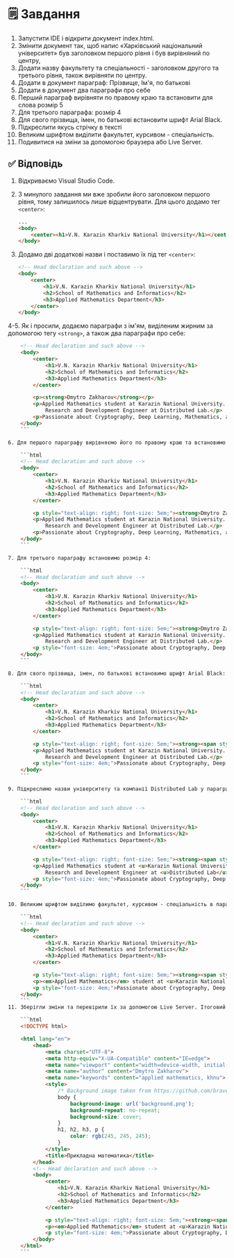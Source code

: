 # :spiral_notepad: Завдання

1. Запустити IDE і відкрити документ index.html.
2. Змінити документ так, щоб напис «Харківський національний університет»
був заголовком першого рівня і був вирівняний по центру,
3. Додати назву факультету та спеціальності - заголовком другого та
третього рівня, також вирівняти по центру.
4. Додати в документ параграф: Прiзвище, Iм'я, по батьковi
5. Додати в документ два параграфи про себе
6. Перший параграф вирівняти по правому краю та встановити для слова
розмір 5
7. Для третього параграфа: розмір 4
8. Для свого прізвища, імен, по батькові встановити шрифт Arial Black.
9. Підкреслити якусь стрiчку в текстi
10. Великим шрифтом виділити факультет, курсивом - спеціальність.
11. Подивитися на зміни за допомогою браузера або Live Server.

## :white_check_mark: Відповідь

1. Відкриваємо Visual Studio Code.
2. З минулого завдання ми вже зробили його заголовком першого рівня, тому залишилось лише відцентрувати. Для цього додамо тег `<center>`:

    ```html
    ...
    <body>
        <center><h1>V.N. Karazin Kharkiv National University</h1></center>
    </body>
    ```

3. Додамо дві додаткові назви і поставимо їх під тег `<center>`:

    ```html
    <!-- Head declaration and such above -->
    <body>
        <center>
            <h1>V.N. Karazin Kharkiv National University</h1>
            <h2>School of Mathematics and Informatics</h2>
            <h3>Applied Mathematics Department</h3>
        </center>
    </body>
    ```

4-5. Як і просили, додаємо параграфи з ім'ям, виділеним жирним за допомогою тегу `<strong>`, а також два параграфи про себе:

```html
    <!-- Head declaration and such above -->
    <body>
        <center>
            <h1>V.N. Karazin Kharkiv National University</h1>
            <h2>School of Mathematics and Informatics</h2>
            <h3>Applied Mathematics Department</h3>
        </center>

        <p><strong>Dmytro Zakharov</strong></p>
        <p>Applied Mathematics student at Karazin National University. 
            Research and Development Engineer at Distributed Lab.</p>
        <p>Passionate about Cryptography, Deep Learning, Mathematics, and Game Development.</p>
    </body>
    ```

6. Для першого параграфу вирівняємо його по правому краю та встановимо розмір 5:

    ```html
    <!-- Head declaration and such above -->
    <body>
        <center>
            <h1>V.N. Karazin Kharkiv National University</h1>
            <h2>School of Mathematics and Informatics</h2>
            <h3>Applied Mathematics Department</h3>
        </center>

        <p style="text-align: right; font-size: 5em;"><strong>Dmytro Zakharov</strong></p>
        <p>Applied Mathematics student at Karazin National University. 
            Research and Development Engineer at Distributed Lab.</p>
        <p>Passionate about Cryptography, Deep Learning, Mathematics, and Game Development.</p>
    </body>
    ```

7. Для третього параграфу встановимо розмір 4:

    ```html
    <!-- Head declaration and such above -->
    <body>
        <center>
            <h1>V.N. Karazin Kharkiv National University</h1>
            <h2>School of Mathematics and Informatics</h2>
            <h3>Applied Mathematics Department</h3>
        </center>

        <p style="text-align: right; font-size: 5em;"><strong>Dmytro Zakharov</strong></p>
        <p>Applied Mathematics student at Karazin National University. 
            Research and Development Engineer at Distributed Lab.</p>
        <p style="font-size: 4em;">Passionate about Cryptography, Deep Learning, Mathematics, and Game Development.</p>
    </body>
    ```

8. Для свого прізвища, імен, по батькові встановимо шрифт Arial Black:

    ```html
    <!-- Head declaration and such above -->
    <body>
        <center>
            <h1>V.N. Karazin Kharkiv National University</h1>
            <h2>School of Mathematics and Informatics</h2>
            <h3>Applied Mathematics Department</h3>
        </center>

        <p style="text-align: right; font-size: 5em;"><strong><span style="font-family: 'Arial Black';">Dmytro Zakharov</span></strong></p>
        <p>Applied Mathematics student at Karazin National University. 
            Research and Development Engineer at Distributed Lab.</p>
        <p style="font-size: 4em;">Passionate about Cryptography, Deep Learning, Mathematics, and Game Development.</p>
    </body>
    ```

9. Підкреслимо назви університету та компанії Distributed Lab у параграфах за допомогою тегу `<u>`:

    ```html
    <!-- Head declaration and such above -->
    <body>
        <center>
            <h1>V.N. Karazin Kharkiv National University</h1>
            <h2>School of Mathematics and Informatics</h2>
            <h3>Applied Mathematics Department</h3>
        </center>

        <p style="text-align: right; font-size: 5em;"><strong><span style="font-family: 'Arial Black';">Dmytro Zakharov</span></strong></p>
        <p>Applied Mathematics student at <u>Karazin National University</u>. 
            Research and Development Engineer at <u>Distributed Lab</u>.</p>
        <p style="font-size: 4em;">Passionate about Cryptography, Deep Learning, Mathematics, and Game Development.</p>
    </body>
    ```

10. Великим шрифтом виділимо факультет, курсивом - спеціальність в параграфі:

    ```html
    <!-- Head declaration and such above -->
    <body>
        <center>
            <h1>V.N. Karazin Kharkiv National University</h1>
            <h2>School of Mathematics and Informatics</h2>
            <h3>Applied Mathematics Department</h3>
        </center>

        <p style="text-align: right; font-size: 5em;"><strong><span style="font-family: 'Arial Black';">Dmytro Zakharov</span></strong></p>
        <p><em>Applied Mathematics</em> student at <u>Karazin National University</u>, <big>School of Mathematics and Informatics</big>. Research and Development Engineer at <u>Distributed Lab</u>.</p>
        <p style="font-size: 4em;">Passionate about Cryptography, Deep Learning, Mathematics, and Game Development.</p>
    </body>
    ```
11. Зберігли зміни та перевірили їх за допомогою Live Server. Ітоговий код:

    ```html
    <!DOCTYPE html>

    <html lang="en">
        <head>
            <meta charset="UTF-8">
            <meta http-equiv="X-UA-Compatible" content="IE=edge">
            <meta name="viewport" content="width=device-width, initial-scale=1.0">
            <meta name="author" content="Dmytro Zakharov">
            <meta name="keywords" content="applied mathematics, khnu">
            <style>
                /* Background image taken from https://github.com/brave/brave-browser/issues/8061 */
                body {
                    background-image: url('background.png');
                    background-repeat: no-repeat;
                    background-size: cover;
                }
                h1, h2, h3, p {
                    color: rgb(245, 245, 245);
                }
            </style>
            <title>Прикладна математика</title>
        </head>
        <!-- Head declaration and such above -->
        <body>
            <center>
                <h1>V.N. Karazin Kharkiv National University</h1>
                <h2>School of Mathematics and Informatics</h2>
                <h3>Applied Mathematics Department</h3>
            </center>

            <p style="text-align: right; font-size: 5em;"><strong><span style="font-family: 'Arial Black';">Dmytro Zakharov</span></strong></p>
            <p><em>Applied Mathematics</em> student at <u>Karazin National University</u>, <big>School of Mathematics and Informatics</big>. Research and Development Engineer at <u>Distributed Lab</u>.</p>
            <p style="font-size: 4em;">Passionate about Cryptography, Deep Learning, Mathematics, and Game Development.</p>
        </body>
    </html>
    ```

